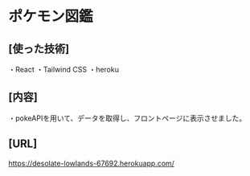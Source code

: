# ポケモン図鑑

## [使った技術]
・React
・Tailwind CSS
・heroku

## [内容]
・pokeAPIを用いて、データを取得し、フロントページに表示させました。

## [URL]
https://desolate-lowlands-67692.herokuapp.com/
